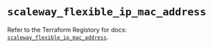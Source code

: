 # `scaleway_flexible_ip_mac_address`

Refer to the Terraform Registory for docs: [`scaleway_flexible_ip_mac_address`](https://registry.terraform.io/providers/scaleway/scaleway/2.27.0/docs/resources/flexible_ip_mac_address).
